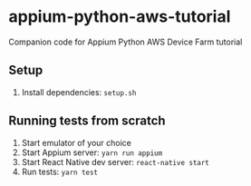 # appium-python-aws-tutorial
Companion code for Appium Python AWS Device Farm tutorial

## Setup

1. Install dependencies: `setup.sh`

## Running tests from scratch

1. Start emulator of your choice
1. Start Appium server: `yarn run appium`
1. Start React Native dev server: `react-native start`
1. Run tests: `yarn test`
